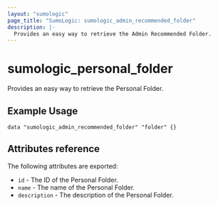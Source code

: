 ```yaml
---
layout: "sumologic"
page_title: "SumoLogic: sumologic_admin_recommended_folder"
description: |-
  Provides an easy way to retrieve the Admin Recommended Folder.
---
```


# sumologic_personal_folder
Provides an easy way to retrieve the Personal Folder.


## Example Usage
```hcl
data "sumologic_admin_recommended_folder" "folder" {}
```


## Attributes reference

The following attributes are exported:

- `id` - The ID of the Personal Folder.
- `name` - The name of the Personal Folder.
- `description` - The description of the Personal Folder.



